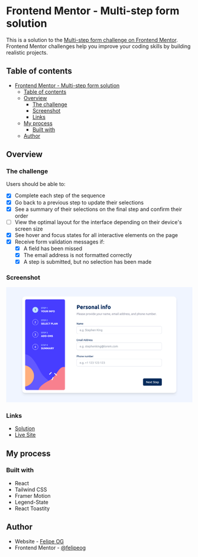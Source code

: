 # Frontend Mentor - Multi-step form solution

This is a solution to the [Multi-step form challenge on Frontend Mentor](https://www.frontendmentor.io/challenges/multistep-form-YVAnSdqQBJ). Frontend Mentor challenges help you improve your coding skills by building realistic projects.

## Table of contents

- [Frontend Mentor - Multi-step form solution](#frontend-mentor---multi-step-form-solution)
  - [Table of contents](#table-of-contents)
  - [Overview](#overview)
    - [The challenge](#the-challenge)
    - [Screenshot](#screenshot)
    - [Links](#links)
  - [My process](#my-process)
    - [Built with](#built-with)
  - [Author](#author)

## Overview

### The challenge

Users should be able to:

- [x] Complete each step of the sequence
- [x] Go back to a previous step to update their selections
- [x] See a summary of their selections on the final step and confirm their order
- [ ] View the optimal layout for the interface depending on their device's screen size
- [x] See hover and focus states for all interactive elements on the page
- [x] Receive form validation messages if:
  - [x] A field has been missed
  - [x] The email address is not formatted correctly
  - [x] A step is submitted, but no selection has been made

### Screenshot

![./screenshot.jpg](https://raw.githubusercontent.com/felipeog/fm-multi-step-form/main/challenge/screenshot.png)

### Links

- [Solution](https://github.com/felipeog/fm-multi-step-form)
- [Live Site](https://felipeog-multi-step-form.netlify.app)

## My process

### Built with

- React
- Tailwind CSS
- Framer Motion
- Legend-State
- React Toastity

## Author

- Website - [Felipe OG](https://blog.felipeog.com.br)
- Frontend Mentor - [@felipeog](https://www.frontendmentor.io/profile/felipeog)
